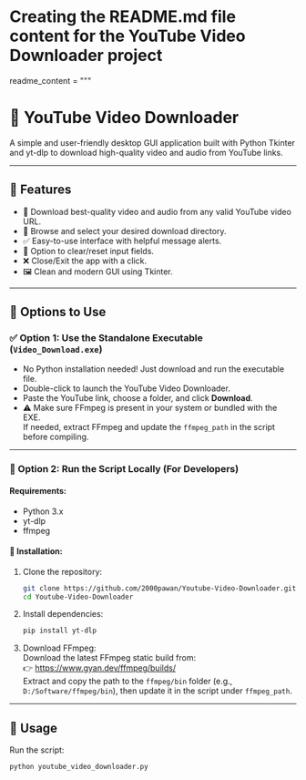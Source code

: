 # Creating the README.md file content for the YouTube Video Downloader project
readme_content = """
# 🎥 YouTube Video Downloader

A simple and user-friendly desktop GUI application built with Python Tkinter and yt-dlp to download high-quality video and audio from YouTube links.

---

## 🚀 Features

- 🎯 Download best-quality video and audio from any valid YouTube video URL.
- 📁 Browse and select your desired download directory.
- ✅ Easy-to-use interface with helpful message alerts.
- 🔁 Option to clear/reset input fields.
- ❌ Close/Exit the app with a click.
- 🖼️ Clean and modern GUI using Tkinter.

---

## 📂 Options to Use

### ✅ Option 1: Use the Standalone Executable (`Video_Download.exe`)
- No Python installation needed! Just download and run the executable file.
- Double-click to launch the YouTube Video Downloader.
- Paste the YouTube link, choose a folder, and click **Download**.
- ⚠️ Make sure FFmpeg is present in your system or bundled with the EXE.  
  If needed, extract FFmpeg and update the `ffmpeg_path` in the script before compiling.

---

### 🐍 Option 2: Run the Script Locally (For Developers)

#### Requirements:
- Python 3.x
- yt-dlp
- ffmpeg

#### 🔧 Installation:

1. Clone the repository:
    ```bash
    git clone https://github.com/2000pawan/Youtube-Video-Downloader.git
    cd Youtube-Video-Downloader
    ```
2. Install dependencies:
    ```bash
    pip install yt-dlp
    ```
3. Download FFmpeg:  
   Download the latest FFmpeg static build from:  
   👉 https://www.gyan.dev/ffmpeg/builds/  
   Extract and copy the path to the `ffmpeg/bin` folder (e.g., `D:/Software/ffmpeg/bin`), then update it in the script under `ffmpeg_path`.

---

## 🧠 Usage

Run the script:

```bash
python youtube_video_downloader.py
